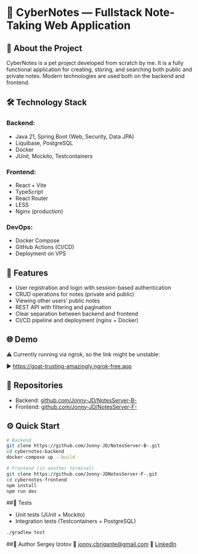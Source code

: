 # 🧠 CyberNotes — Fullstack Note-Taking Web Application

## 📌 About the Project
CyberNotes is a pet project developed from scratch by me. It is a fully functional application for creating, storing, and searching both public and private notes. Modern technologies are used both on the backend and frontend.

## 🛠️ Technology Stack

### Backend:
- Java 21, Spring Boot (Web, Security, Data JPA)
- Liquibase, PostgreSQL
- Docker
- JUnit, Mockito, Testcontainers

### Frontend:
- React + Vite
- TypeScript
- React Router
- LESS
- Nginx (production)

### DevOps:
- Docker Compose
- GitHub Actions (CI/CD)
- Deployment on VPS

## 🚀 Features
- User registration and login with session-based authentication
- CRUD operations for notes (private and public)
- Viewing other users’ public notes
- REST API with filtering and pagination
- Clear separation between backend and frontend
- CI/CD pipeline and deployment (nginx + Docker)

## 🌐 Demo
⚠️ Currently running via ngrok, so the link might be unstable:

▶️ https://goat-trusting-amazingly.ngrok-free.app

## 🧩 Repositories
- Backend: [github.com/Jonny-JD/NotesServer-B-](https://github.com/Jonny-JD/NotesServer-B-)
- Frontend: [github.com/Jonny-JD/NotesServer-F-](https://github.com/Jonny-JD/NotesServer-F-)

## ⚙️ Quick Start

```bash
# Backend
git clone https://github.com/Jonny-JD/NotesServer-B-.git
cd cybernotes-backend
docker-compose up --build

# Frontend (in another terminal)
git clone https://github.com/Jonny-JDNotesServer-F-.git
cd cybernotes-frontend
npm install
npm run dev
```
##🧪 Tests
- Unit tests (JUnit + Mockito)
- Integration tests (Testcontainers + PostgreSQL)

```bash
./gradlew test
```

##👤 Author
Sergey Izotov
📧 jonny.cbrigante@gmail.com
🔗 [LinkedIn](https://www.linkedin.com/in/sergei-izotov-0740a3a5/)
